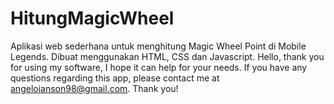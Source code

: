 # HitungMagicWheel
Aplikasi web sederhana untuk menghitung Magic Wheel Point di Mobile Legends. Dibuat menggunakan HTML, CSS dan Javascript.
Hello, thank you for using my software, I hope it can help for your needs.
If you have any questions regarding this app, please contact me at angeloianson98@gmail.com. 
Thank you!
